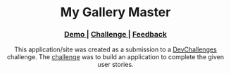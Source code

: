 <h1 align="center">My Gallery Master</h1>

<div align="center">
  <h3>
    <a href="https://my-gallery-master.web.app/" target="_blank">
      Demo
    </a>
    <span> | </span>
    <a href="https://devchallenges.io/challenges/gcbWLxG6wdennelX7b8I" target="_blank">
      Challenge
    </a>
    <span> | </span>
    <a href="mailto: pangestu.ncp@gmail.com" target="_blank">
      Feedback
    </a>
  </h3>
</div>

<p align="center">This application/site was created as a submission to a <a href="https://devchallenges.io/paths/responsive-web-developer">DevChallenges</a> challenge. The <a href="https://devchallenges.io/challenges/gcbWLxG6wdennelX7b8I">challenge</a> was to build an application to complete the given user stories.</p>

